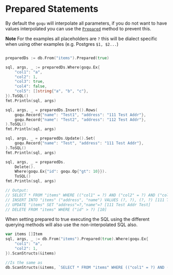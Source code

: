 # Prepared Statements

By default the `goqu` will interpolate all parameters, if you do not want to have values interpolated you can use the [`Prepared`](http://godoc.org/github.com/emilecaron/goqu#SelectDataset.Prepared) method to prevent this.

**Note** For the examples all placeholders are `?` this will be dialect specific when using other examples (e.g. Postgres `$1, $2...`)

```go

preparedDs := db.From("items").Prepared(true)

sql, args, _ := preparedDs.Where(goqu.Ex{
	"col1": "a",
	"col2": 1,
	"col3": true,
	"col4": false,
	"col5": []string{"a", "b", "c"},
}).ToSQL()
fmt.Println(sql, args)

sql, args, _ = preparedDs.Insert().Rows(
	goqu.Record{"name": "Test1", "address": "111 Test Addr"},
	goqu.Record{"name": "Test2", "address": "112 Test Addr"},
).ToSQL()
fmt.Println(sql, args)

sql, args, _ = preparedDs.Update().Set(
	goqu.Record{"name": "Test", "address": "111 Test Addr"},
).ToSQL()
fmt.Println(sql, args)

sql, args, _ = preparedDs.
	Delete().
	Where(goqu.Ex{"id": goqu.Op{"gt": 10}}).
	ToSQL()
fmt.Println(sql, args)

// Output:
// SELECT * FROM "items" WHERE (("col1" = ?) AND ("col2" = ?) AND ("col3" IS TRUE) AND ("col4" IS FALSE) AND ("col5" IN (?, ?, ?))) [a 1 a b c]
// INSERT INTO "items" ("address", "name") VALUES (?, ?), (?, ?) [111 Test Addr Test1 112 Test Addr Test2]
// UPDATE "items" SET "address"=?,"name"=? [111 Test Addr Test]
// DELETE FROM "items" WHERE ("id" > ?) [10]
```

When setting prepared to true executing the SQL using the different querying methods will also use the non-interpolated SQL also.

```go
var items []Item
sql, args, _ := db.From("items").Prepared(true).Where(goqu.Ex{
	"col1": "a",
	"col2": 1,
}).ScanStructs(&items)

//Is the same as
db.ScanStructs(&items, `SELECT * FROM "items" WHERE (("col1" = ?) AND ("col2" = ?))`,  "a", 1)
```

